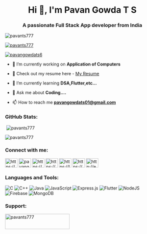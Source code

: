<h1 align="center">Hi 👋, I'm Pavan Gowda T S</h1>
<h3 align="center">A passionate Full Stack App developer from India</h3>

<p align="left"> <img src="https://komarev.com/ghpvc/?username=pavants777&label=Profile%20views&color=0e75b6&style=flat" alt="pavants777" /> </p>

<p align="left"> <a href="https://github.com/ryo-ma/github-profile-trophy"><img src="https://github-profile-trophy.vercel.app/?username=pavants777" alt="pavants777" /></a> </p>

<p align="left"> <a href="https://twitter.com/pavangowdats6" target="blank"><img src="https://img.shields.io/twitter/follow/pavangowdats6?logo=twitter&style=for-the-badge" alt="pavangowdats6" /></a> </p>

- 🔭 I’m currently working on **Application of Computers**

- 📑 Check out my resume here - [My Resume](https://drive.google.com/file/d/1WT7ERnNFGBOGkZnSpiDlBtTaFqcWRAlH/view?usp=drive_link)

- 🌱 I’m currently learning **DSA,Flutter,etc...**

- 💬 Ask me about **Coding....**

- 📫 How to reach me **pavangowdats01@gmail.com**

<h3 align="left">GitHub Stats:</h3>

<p>&nbsp;<img align="center" src="https://github-readme-stats.vercel.app/api?username=pavants777&show_icons=true&locale=en" alt="pavants777" /></p>

<p><img align="center" src="https://github-readme-streak-stats.herokuapp.com/?user=pavants777&" alt="pavants777" /></p>

<h3 align="left">Connect with me:</h3>
<p align="left">
<a href="https://dev.to/https://dev.to/pavants777" target="blank"><img align="center" src="https://raw.githubusercontent.com/rahuldkjain/github-profile-readme-generator/master/src/images/icons/Social/devto.svg" alt="https://dev.to/pavants777" height="30" width="40" /></a>
<a href="https://twitter.com/pavangowdats6" target="blank"><img align="center" src="https://raw.githubusercontent.com/rahuldkjain/github-profile-readme-generator/master/src/images/icons/Social/twitter.svg" alt="pavangowdats6" height="30" width="40" /></a>
<a href="https://linkedin.com/in/https://www.linkedin.com/in/pavan-gowda-t-s-84684424b/" target="blank"><img align="center" src="https://raw.githubusercontent.com/rahuldkjain/github-profile-readme-generator/master/src/images/icons/Social/linked-in-alt.svg" alt="https://www.linkedin.com/in/pavan-gowda-t-s-84684424b/" height="30" width="40" /></a>
<a href="https://www.codechef.com/users/https://www.codechef.com/users/pavangowdats01" target="blank"><img align="center" src="https://cdn.jsdelivr.net/npm/simple-icons@3.1.0/icons/codechef.svg" alt="https://www.codechef.com/users/pavangowdats01" height="30" width="40" /></a>
<a href="https://www.leetcode.com/https://leetcode.com/pavants17/" target="blank"><img align="center" src="https://raw.githubusercontent.com/rahuldkjain/github-profile-readme-generator/master/src/images/icons/Social/leet-code.svg" alt="https://leetcode.com/pavants17/" height="30" width="40" /></a>
<a href="https://auth.geeksforgeeks.org/user/https://auth.geeksforgeeks.org/user/pavan_gowda_ts/practice" target="blank"><img align="center" src="https://raw.githubusercontent.com/rahuldkjain/github-profile-readme-generator/master/src/images/icons/Social/geeks-for-geeks.svg" alt="https://auth.geeksforgeeks.org/user/pavan_gowda_ts/practice" height="30" width="40" /></a>
<a href="/http://example.com/rss" target="blank"><img align="center" src="https://raw.githubusercontent.com/rahuldkjain/github-profile-readme-generator/master/src/images/icons/Social/rss.svg" alt="http://example.com/rss" height="30" width="40" /></a>
</p>

<h3 align="left">Languages and Tools:</h3>

![C](https://img.shields.io/badge/c-%2300599C.svg?style=for-the-badge&logo=c&logoColor=white) ![C++](https://img.shields.io/badge/c++-%2300599C.svg?style=for-the-badge&logo=c%2B%2B&logoColor=white) ![Java](https://img.shields.io/badge/java-%23ED8B00.svg?style=for-the-badge&logo=openjdk&logoColor=white) ![JavaScript](https://img.shields.io/badge/javascript-%23323330.svg?style=for-the-badge&logo=javascript&logoColor=%23F7DF1E) ![Express.js](https://img.shields.io/badge/express.js-%23404d59.svg?style=for-the-badge&logo=express&logoColor=%2361DAFB) ![Flutter](https://img.shields.io/badge/Flutter-%2302569B.svg?style=for-the-badge&logo=Flutter&logoColor=white) ![NodeJS](https://img.shields.io/badge/node.js-6DA55F?style=for-the-badge&logo=node.js&logoColor=white) ![Firebase](https://img.shields.io/badge/Firebase-039BE5?style=for-the-badge&logo=Firebase&logoColor=white) ![MongoDB](https://img.shields.io/badge/MongoDB-%234ea94b.svg?style=for-the-badge&logo=mongodb&logoColor=white)

<h3 align="left">Support:</h3>
<p><a href="https://www.buymeacoffee.com/pavants777"> <img align="left" src="https://cdn.buymeacoffee.com/buttons/v2/default-yellow.png" height="50" width="210" alt="pavants777" /></a></p><br><br>


